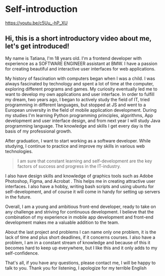 # Self-introduction
https://youtu.be/c5Uu_-hP_XU
## Hi, this is a short introductory video about me, let's get introduced!
My name is Tatiana, I'm 18 years old. I'm a frontend developer with experience as a SOFTWARE ENGINEER assistant at BMW. 
I have a passion for creating beautiful and interactive user interfaces for web applications.

My history of fascination with computers began when I was a child. 
I was always fascinated by technology and spent a lot of time at the computer, exploring different programs and games. My curiosity eventually led me to want to develop my own applications and user interface.
In order to fulfill my dream, two years ago, I began to actively study the field of IT, tried programming in different languages, but stopped at JS and went to a European university in the field of mobile application development. During my studies I'm learning Python programming principles, algorithms,  App development and user interface design, and from next year I will study Java programming language. The knowledge and skills I get every day is the basis of my professional growth.

After graduation, I want to start working as a software developer. While studying, I continue to practice and improve my skills in various web technologies. 
>I am sure that constant learning and self-development are the key factors of success and progress in the IT-industry.

I also have design skills and knowledge of graphics tools such as Adobe Photoshop, Figma, and Acrobat . This helps me in creating attractive user interfaces.
I also have a hobby, writing bash scripts and using ubuntu for self-development, and of course it will come in handy for setting up servers in the future.

Overall, I am a young and ambitious front-end developer, ready to take on any challenge and striving for continuous development. 
I believe that the combination of my experience in mobile app development and front-end development makes me a valuable addition to the team.

About the last project and problems I can name only one problem, it is the lack of time and plus short deadlines, if it concerns courses. I also have a problem, 
I am in a constant stream of knowledge and because of this it becomes hard to keep up everywhere, but I like this and it only adds to my self-confidence.

That's all, if you have any questions, please contact me, I will be happy to talk to you. Thank you for listening, I apologize for my terrible English
